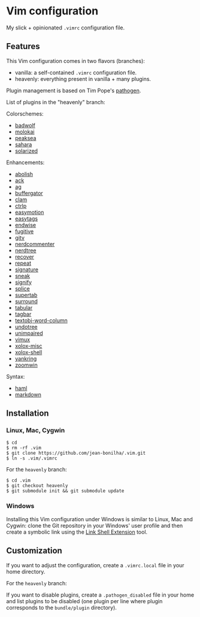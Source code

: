 Vim configuration
=================

My slick + opinionated `.vimrc` configuration file.


Features
--------

This Vim configuration comes in two flavors (branches):

- vanilla: a self-contained `.vimrc` configuration file.
- heavenly: everything present in vanilla + many plugins.

Plugin management is based on Tim Pope's [pathogen].

[pathogen]: https://github.com/tpope/vim-pathogen

List of plugins in the "heavenly" branch:

Colorschemes:
- [badwolf](https://github.com/sjl/badwolf.git)
- [molokai](https://github.com/tomasr/molokai.git)
- [peaksea](https://github.com/vim-scripts/peaksea)
- [sahara](https://github.com/tejr/sahara.git)
- [solarized](https://github.com/altercation/vim-colors-solarized.git)

Enhancements:

- [abolish](https://github.com/tpope/vim-abolish.git)
- [ack](https://github.com/mileszs/ack.vim.git)
- [ag](https://github.com/rking/ag.vim)
- [buffergator](https://github.com/jeetsukumaran/vim-buffergator.git)
- [clam](https://github.com/sjl/clam.vim.git)
- [ctrlp](https://github.com/kien/ctrlp.vim.git)
- [easymotion](https://github.com/Lokaltog/vim-easymotion)
- [easytags](https://github.com/xolox/vim-easytags)
- [endwise](https://github.com/tpope/vim-endwise.git)
- [fugitive](https://github.com/tpope/vim-fugitive.git)
- [gitv](https://github.com/gregsexton/gitv.git)
- [nerdcommenter](https://github.com/scrooloose/nerdcommenter)
- [nerdtree](https://github.com/scrooloose/nerdtree.git)
- [recover](https://github.com/chrisbra/Recover.vim.git)
- [repeat](https://github.com/tpope/vim-repeat.git)
- [signature](https://github.com/kshenoy/vim-signature.git)
- [sneak](https://github.com/justinmk/vim-sneak.git)
- [signify](https://github.com/mhinz/vim-signify.git)
- [splice](https://github.com/sjl/splice.vim)
- [supertab](https://github.com/ervandew/supertab.git)
- [surround](https://github.com/tpope/vim-surround)
- [tabular](https://github.com/godlygeek/tabular)
- [tagbar](https://github.com/majutsushi/tagbar)
- [textobj-word-column](https://github.com/coderifous/textobj-word-column.vim.git)
- [undotree](https://github.com/mbbill/undotree.git)
- [unimpaired](https://github.com/tpope/vim-unimpaired.git)
- [vimux](https://github.com/benmills/vimux.git)
- [xolox-misc](https://github.com/xolox/vim-misc.git)
- [xolox-shell](https://github.com/xolox/vim-shell)
- [yankring](https://github.com/vim-scripts/YankRing.vim)
- [zoomwin](https://github.com/vim-scripts/ZoomWin.git)

Syntax:
- [haml](https://github.com/tpope/vim-haml.git)
- [markdown](https://github.com/tpope/vim-markdown.git)


Installation
------------

### Linux, Mac, Cygwin

    $ cd
    $ rm -rf .vim
    $ git clone https://github.com/jean-bonilha/.vim.git
    $ ln -s .vim/.vimrc

For the `heavenly` branch:

    $ cd .vim
    $ git checkout heavenly
    $ git submodule init && git submodule update


### Windows

Installing this Vim configuration under Windows is similar to Linux, Mac and
Cygwin: clone the Git repository in your Windows' user profile and then create a
symbolic link using the [Link Shell Extension] tool.

[Link Shell Extension]: http://schinagl.priv.at/nt/hardlinkshellext/hardlinkshellext.html

Customization
-------------

If you want to adjust the configuration, create a `.vimrc.local` file in your
home directory.

For the `heavenly` branch:

If you want to disable plugins, create a `.pathogen_disabled` file in your home
and list plugins to be disabled (one plugin per line where plugin corresponds to
the `bundle/plugin` directory).
